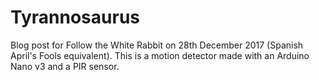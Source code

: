 # Tyrannosaurus
Blog post for Follow the White Rabbit on 28th December 2017 (Spanish April's Fools equivalent). 
This is a motion detector made with an Arduino Nano v3 and a PIR sensor. 

